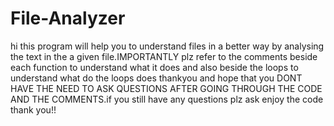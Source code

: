 # File-Analyzer

hi this program will help you to understand files in a better way by analysing the text in the a
   given file.IMPORTANTLY plz refer to the comments beside each function to understand what it does and 
   also beside the loops to understand what do the loops does thankyou and hope that you DONT HAVE THE
   NEED TO ASK QUESTIONS AFTER GOING THROUGH THE CODE AND THE COMMENTS.if you still have any questions plz ask
   enjoy the code
   thank you!!

